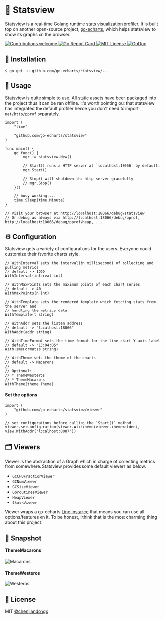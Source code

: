 # 🚀 Statsview

Statsview is a real-time Golang runtime stats visualization profiler. It is built top on another open-source project, [go-echarts](https://github.com/go-echarts/go-echarts), which helps statsview to show its graphs on the browser.

<a href="https://github.com/go-echarts/statsview/pulls">
    <img src="https://img.shields.io/badge/contributions-welcome-brightgreen.svg?style=flat" alt="Contributions welcome">
</a>
<a href="https://goreportcard.com/report/github.com/go-echarts/statsview">
    <img src="https://goreportcard.com/badge/github.com/go-echarts/statsview" alt="Go Report Card">
</a>
<a href="https://opensource.org/licenses/MIT">
    <img src="https://img.shields.io/badge/License-MIT-brightgreen.svg" alt="MIT License">
</a>
<a href="https://pkg.go.dev/github.com/go-echarts/statsview">
    <img src="https://godoc.org/github.com/go-echarts/statsview?status.svg" alt="GoDoc">
 </a>

## 🔰 Installation

```shell
$ go get -u github.com/go-echarts/statsview/...
```

## 📝 Usage

Statsview is quite simple to use. All static assets have been packaged into the project thus it can be ran offline. It's worth pointing out that statsview has integrated the default profiler hence you don't need to import `_ net/http/pprof` separately.

```golang
import (
    "time"

    "github.com/go-echarts/statsview"
)

func main() {
    go func() {
        mgr := statsview.New()

        // Start() runs a HTTP server at `localhost:18066` by default.
        mgr.Start()

        // Stop() will shutdown the http server gracefully
        // mgr.Stop()
    }()

    // busy working....
    time.Sleep(time.Minute)
}

// Visit your browser at http://localhost:18066/debug/statsview
// Or debug as always via http://localhost:18066/debug/pprof, http://localhost:18066/debug/pprof/heap, ...
```

## ⚙️ Configuration

Statsview gets a variety of configurations for the users. Everyone could customize their favorite charts style.

```golang
// WithInterval sets the interval(in millisecond) of collecting and pulling metrics
// default -> 1500
WithInterval(interval int)

// WithMaxPoints sets the maximum points of each chart series
// default -> 40
WithMaxPoints(n int)

// WithTemplate sets the rendered template which fetching stats from the server and
// handling the metrics data
WithTemplate(t string)

// WithAddr sets the listen address
// default -> "localhost:18066"
WithAddr(addr string)

// WithTimeFormat sets the time format for the line-chart Y-axis label
// default -> "15:04:05"
WithTimeFormat(s string)

// WithTheme sets the theme of the charts
// default -> Macarons
//
// Optional:
// * ThemeWesteros
// * ThemeMacarons
WithTheme(theme Theme)
```

#### Set the options

```golang
import (
    "github.com/go-echarts/statsview/viewer"
)

// set configurations before calling the `Start()` method
viewer.SetConfiguration(viewer.WithTheme(viewer.ThemeWalden), view.WithAddr("localhost:8087"))
```

## 🗂 Viewers

Viewer is the abstraction of a Graph which in charge of collecting metrics from somewhere. Statsview provides some default viewers as below.

* `GCCPUFractionViewer`
* `GCNumViewer`
* `GCSizeViewer`
* `GoroutinesViewer`
* `HeapViewer`
* `StackViewer`

Viewer wraps a go-echarts [Line instance](https://github.com/go-echarts/go-echarts/blob/master/charts/line.go) that means you can use all options/features on it. To be honest, I think that is the most charming thing about this project.

## 🔖 Snapshot

#### ThemeMacarons

![Macarons](https://user-images.githubusercontent.com/19553554/99277747-21485e00-2869-11eb-9b67-d10bbec008d5.png)

#### ThemeWesteros

![Westeros](https://user-images.githubusercontent.com/19553554/99277886-59e83780-2869-11eb-93b8-5b7324ecfd46.png)


## 📄 License

MIT [©chenjiandongx](https://github.com/chenjiandongx)
